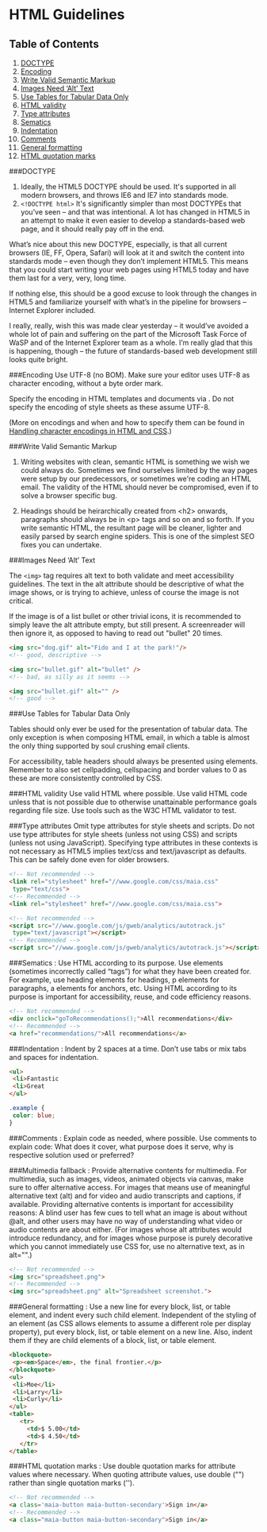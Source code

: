 # HTML Guidelines

## Table of Contents

1. [DOCTYPE](#doctype)
2. [Encoding](#encoding)
3. [Write Valid Semantic Markup](#write-valid-semantic-markup)
4. [Images Need ‘Alt’ Text](#images-need-alt-text)
5. [Use Tables for Tabular Data Only](#use-tables-for-tabular-data-only)
6. [HTML validity](#html-validity)
7. [Type attributes](#type-attributes)
8. [Sematics](#sematics-)
9. [Indentation](#indentation-)
10. [Comments](#comments-)
11. [General formatting](#general-formatting-)
12. [HTML quotation marks](#html-quotation-marks-)

###DOCTYPE
1. Ideally, the HTML5 DOCTYPE should be used. It's supported in all modern browsers, and throws IE6 and IE7 into standards mode. 
2. `<!DOCTYPE html>` It's significantly simpler than most DOCTYPEs that you’ve seen – and that was intentional.
A lot has changed in HTML5 in an attempt to make it even easier to develop a standards-based web page, 
and it should really pay off in the end.

What’s nice about this new DOCTYPE, especially, is that all current browsers (IE, FF, Opera, Safari) 
will look at it and switch the content into standards mode – even though they don’t implement HTML5. 
This means that you could start writing your web pages using HTML5 today and have them last for a 
very, very, long time.

If nothing else, this should be a good excuse to look through the changes in HTML5 and familiarize 
yourself with what’s in the pipeline for browsers – Internet Explorer included.

I really, really, wish this was made clear yesterday – it would’ve avoided a whole lot of pain and 
suffering on the part of the Microsoft Task Force of WaSP and of the Internet Explorer team as a whole. 
I’m really glad that this is happening, though – the future of standards-based web development still 
looks quite bright.

###Encoding
Use UTF-8 (no BOM).
Make sure your editor uses UTF-8 as character encoding, without a byte order mark.

Specify the encoding in HTML templates and documents via <meta charset="utf-8">. Do not specify the encoding of style sheets as these assume UTF-8.

(More on encodings and when and how to specify them can be found in [Handling character encodings in HTML and CSS](http://www.w3.org/International/tutorials/tutorial-char-enc/).)

###Write Valid Semantic Markup
1. Writing websites with clean, semantic HTML is something we wish we could always do. Sometimes we find ourselves limited 
by the way pages were setup by our predecessors, or sometimes we're coding an HTML email. The validity of the HTML should 
never be compromised, even if to solve a browser specific bug.

2. Headings should be heirarchically created from \<h2\> onwards, paragraphs should always be in \<p\> tags and so on and 
so forth. If you write semantic HTML, the resultant page will be cleaner, lighter and easily parsed by search engine 
spiders. This is one of the simplest SEO fixes you can undertake.

###Images Need ‘Alt’ Text

The `<img>` tag requires alt text to both validate and meet accessibility guidelines. The text in the alt attribute should be descriptive of what the image shows, or is trying to achieve, unless of course the image is not critical.

If the image is of a list bullet or other trivial icons, it is recommended to simply leave the alt attribute empty, but still present. A screenreader will then ignore it, as opposed to having to read out "bullet" 20 times.

```html
<img src="dog.gif" alt="Fido and I at the park!"/>
<!-- good, descriptive -->

<img src="bullet.gif" alt="bullet" />
<!-- bad, as silly as it seems -->

<img src="bullet.gif" alt="" />
<!-- good -->
```

###Use Tables for Tabular Data Only

Tables should only ever be used for the presentation of tabular data. The only exception is when composing HTML email, in which a table is almost the only thing supported by soul crushing email clients.

For accessibility, table headers should always be presented using <th> elements. Remember to also set cellpadding, cellspacing and border values to 0 as these are more consistently controlled by CSS.


###HTML validity
Use valid HTML where possible.
Use valid HTML code unless that is not possible due to otherwise unattainable performance goals regarding file size. Use tools such as the W3C HTML validator to test.


###Type attributes
Omit type attributes for style sheets and scripts.
Do not use type attributes for style sheets (unless not using CSS) and scripts (unless not using JavaScript).
Specifying type attributes in these contexts is not necessary as HTML5 implies text/css and text/javascript as defaults. This can be safely done even for older browsers.

```html
<!-- Not recommended -->
<link rel="stylesheet" href="//www.google.com/css/maia.css"
 type="text/css">
<!-- Recommended -->
<link rel="stylesheet" href="//www.google.com/css/maia.css">

<!-- Not recommended -->
<script src="//www.google.com/js/gweb/analytics/autotrack.js"
 type="text/javascript"></script>
<!-- Recommended -->
<script src="//www.google.com/js/gweb/analytics/autotrack.js"></script>
```


###Sematics :
Use HTML according to its purpose.
Use elements (sometimes incorrectly called “tags”) for what they have been created for. For example, use heading elements for headings, p elements for paragraphs, a elements for anchors, etc.
Using HTML according to its purpose is important for accessibility, reuse, and code efficiency reasons.

```html
<!-- Not recommended -->
<div onclick="goToRecommendations();">All recommendations</div>
<!-- Recommended -->
<a href="recommendations/">All recommendations</a>
```


###Indentation :
Indent by 2 spaces at a time.
Don’t use tabs or mix tabs and spaces for indentation.

```html
<ul>
 <li>Fantastic
 <li>Great
</ul>
```
```css
.example {
 color: blue;
}
```


###Comments :
Explain code as needed, where possible.
Use comments to explain code: What does it cover, what purpose does it serve, why is respective solution used or preferred?


###Multimedia fallback :
Provide alternative contents for multimedia.
For multimedia, such as images, videos, animated objects via canvas, make sure to offer alternative access. For images that means use of meaningful alternative text (alt) and for video and audio transcripts and captions, if available.
Providing alternative contents is important for accessibility reasons: A blind user has few cues to tell what an image is about without @alt, and other users may have no way of understanding what video or audio contents are about either.
(For images whose alt attributes would introduce redundancy, and for images whose purpose is purely decorative which you cannot immediately use CSS for, use no alternative text, as in alt="".)

```html
<!-- Not recommended -->
<img src="spreadsheet.png">
<!-- Recommended -->
<img src="spreadsheet.png" alt="Spreadsheet screenshot.">
```

###General formatting :
Use a new line for every block, list, or table element, and indent every such child element.
Independent of the styling of an element (as CSS allows elements to assume a different role per display property), put every block, list, or table element on a new line.
Also, indent them if they are child elements of a block, list, or table element.

    
```html
<blockquote>
 <p><em>Space</em>, the final frontier.</p>
</blockquote>
<ul>
 <li>Moe</li>
 <li>Larry</li>
 <li>Curly</li>
</ul>
<table>
   <tr>
     <td>$ 5.00</td>
     <td>$ 4.50</td>
   </tr>
</table>
```


###HTML quotation marks :
Use double quotation marks for attribute values where necessary.
When quoting attribute values, use double ("") rather than single quotation marks ('').

```html
<!-- Not recommended -->
<a class='maia-button maia-button-secondary'>Sign in</a>
<!-- Recommended -->
<a class="maia-button maia-button-secondary">Sign in</a>
```
